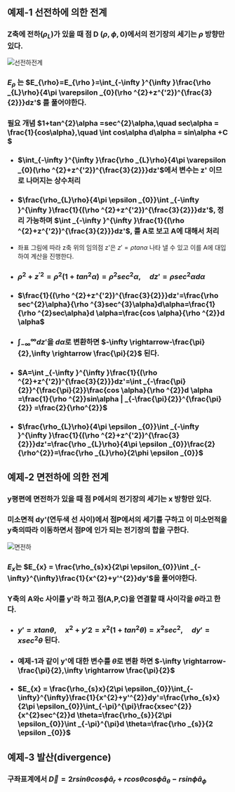 
## 예제-1 선전하에 의한 전계

### Z축에 전하($\rho_{L}$)가 있을 때 점 D ($\rho , \phi ,0$)에서의 전기장의 세기는 $\rho$ 방향만 있다.  
![선전하전계](https://github.com/DooHub/Electromagnetic_Math/assets/99073912/0057c34b-0d30-48a0-8bc9-0ed18fdd4b0e)
### $E_{\rho}$ 는 $E_{\rho}=E_{\rho }=\int_{-\infty }^{\infty }\frac{\rho _{L}\rho}{4\pi \varepsilon _{0}(\rho ^{2}+z^{'2})^{\frac{3}{2}}}dz'$ 를 풀어야한다.


### 필요 개념 $1+tan^{2}\alpha =sec^{2}\alpha,\quad sec\alpha = \frac{1}{cos\alpha},\quad \int cos\alpha d\alpha = sin\alpha +C $

 + ### $\int_{-\infty }^{\infty }\frac{\rho _{L}\rho}{4\pi \varepsilon _{0}(\rho ^{2}+z^{'2})^{\frac{3}{2}}}dz'$에서 변수는 z' 이므로 나머지는 상수처리
 + ### $\frac{\rho_{L}\rho}{4\pi \epsilon _{0}}\int _{-\infty }^{\infty }\frac{1}{(\rho ^{2}+z^{'2})^{\frac{3}{2}}}dz'$, 정리 가능하며 $\int _{-\infty }^{\infty }\frac{1}{(\rho ^{2}+z^{'2})^{\frac{3}{2}}}dz'$, 를 A로 보고 A에 대해서 처리
 + 좌표 그림에 따라 z축 위의 임의점 z'은 $z'=\rho tan\alpha$ 나타 낼 수 있고 이를 A에 대입 하여 계산을 진행한다.
 + ### $\rho ^{2}+z^{'2}=\rho ^{2}(1+tan^{2}\alpha)=\rho ^{2}sec^{2}\alpha, \quad dz'=\rho sec^{2}\alpha d\alpha$
 + ### $\frac{1}{(\rho ^{2}+z^{'2})^{\frac{3}{2}}}dz'=\frac{\rho sec^{2}\alpha}{\rho ^{3}sec^{3}\alpha}d\alpha=\frac{1}{\rho ^{2}sec\alpha}d \alpha=\frac{cos \alpha}{\rho ^{2}}d \alpha$
 + ### $\int_{-\infty }^{\infty }dz'$을 $d\alpha$로 변환하면 $-\infty \rightarrow-\frac{\pi}{2},\infty \rightarrow \frac{\pi}{2}$ 된다.
 + ### $A=\int _{-\infty }^{\infty }\frac{1}{(\rho ^{2}+z^{'2})^{\frac{3}{2}}}dz'=\int _{-\frac{\pi}{2}}^{\frac{\pi}{2}}\frac{cos \alpha}{\rho ^{2}}d \alpha =\frac{1}{\rho ^{2}}sin\alpha | _{-\frac{\pi}{2}}^{\frac{\pi}{2}} =\frac{2}{\rho^{2}}$
 + ### $\frac{\rho_{L}\rho}{4\pi \epsilon _{0}}\int _{-\infty }^{\infty }\frac{1}{(\rho ^{2}+z^{'2})^{\frac{3}{2}}}dz'=\frac{\rho _{L}\rho}{4\pi \epsilon _{0}}\frac{2}{\rho^{2}}=\frac{\rho _{L}\rho}{2\phi \epsilon _{0}}$



## 예제-2 면전하에 의한 전계

### y평편에 면전하가 있을 때 점 P에서의 전기장의 세기는 x 방항만 있다. 
### 미소면적 dy'(연두색 선 사이)에서 점P에서의 세기를 구하고 이 미소먼적을 y축의따라 이동하면서 점P에 인가 되는 전기장의 합을 구한다. 
![면전하](https://github.com/DooHub/Electromagnetic_Math/assets/99073912/17794d05-c639-4d8b-bd7d-3ba169302469)

### $E_{x}$는 $E_{x} = \frac{\rho_{s}x}{2\pi \epsilon_{0}}\int _{-\infty}^{\infty}\frac{1}{x^{2}+y'^{2}}dy'$을 풀어야한다.
### Y축의 A와c 사이를 y'라 하고 점(A,P,C)을 연결할 때 사이각을 $\theta$라고 한다. 

+ ### $y'=xtan\theta, \quad x^{2}+y'{2}=x^{2}(1+tan^{2}\theta)=x^{2}sec^{2},\quad dy'=xsec^{2}\theta$ 된다.
+ ### 예제-1과 같이 y'에 대한 변수를 $\theta$로 변환 하면 $-\infty \rightarrow-\frac{\pi}{2},\infty \rightarrow \frac{\pi}{2}$
+ ### $E_{x} = \frac{\rho_{s}x}{2\pi \epsilon_{0}}\int_{-\infty}^{\infty}\frac{1}{x^{2}+y'^{2}}dy'=\frac{\rho_{s}x}{2\pi \epsilon_{0}}\int_{-\pi}^{\pi}\frac{xsec^{2}}{x^{2}sec^{2}}d \theta=\frac{\rho_{s}}{2\pi \epsilon_{0}}\int _{-\pi}^{\pi}d \theta=\frac{\rho _{s}}{2 \epsilon _{0}}$


## 예제-3 발산(divergence)
### 구좌표계에서 $\vec{D}=2rsin\theta cos\phi\hat{a} _{r}+rcos\theta cos\phi \hat{a} _{\theta}-rsin\phi \hat{a} _{\phi}$
